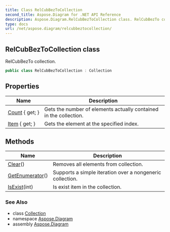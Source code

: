 ```yaml
---
title: Class RelCubBezToCollection
second_title: Aspose.Diagram for .NET API Reference
description: Aspose.Diagram.RelCubBezToCollection class. RelCubBezTo collection
type: docs
url: /net/aspose.diagram/relcubbeztocollection/
---
```

## RelCubBezToCollection class

RelCubBezTo collection.

```csharp
public class RelCubBezToCollection : Collection
```

## Properties

| Name | Description |
| --- | --- |
| [Count](../../aspose.diagram/collection/count/) { get; } | Gets the number of elements actually contained in the collection. |
| [Item](../../aspose.diagram/relcubbeztocollection/item/) { get; } | Gets the element at the specified index. |

## Methods

| Name | Description |
| --- | --- |
| [Clear](../../aspose.diagram/collection/clear/)() | Removes all elements from collection. |
| [GetEnumerator](../../aspose.diagram/collection/getenumerator/)() | Supports a simple iteration over a nongeneric collection. |
| [IsExist](../../aspose.diagram/collection/isexist/)(int) | Is exist item in the collection. |

### See Also

* class [Collection](../collection/)
* namespace [Aspose.Diagram](../../aspose.diagram/)
* assembly [Aspose.Diagram](../../)


